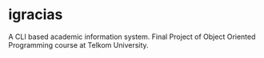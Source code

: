 # igracias
A CLI based academic information system. Final Project of Object Oriented Programming course at Telkom University. 
